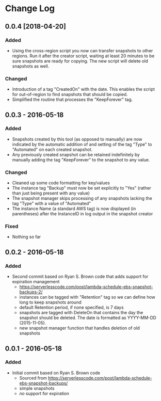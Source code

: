 # Change Log

## 0.0.4 [2018-04-20]
### Added
- Using the cross-region script you now can transfer snapshots to other regions. Run it after the creator script, 
waiting at least 20 minutes to be sure snapshots are ready for copying. The new script will delete old snapshots as well.

### Changed
- Introduction of a tag "CreatedOn" with the date. This enables the script for out-of-region to find
snapshots that should be copied.
- Simplified the routine that processes the "KeepForever" tag. 

## 0.0.3 - 2016-05-18
### Added
- Snapshots created by this tool (as opposed to manually) are now indicated
  by the automatic addition of and setting of the tag "Type" to "Automated"
  on each created snapshot.
- Any previously created snapshot can be retained indefinitely by manually 
  adding the tag "KeepForever" to the snapshot to any value.

### Changed
- Cleaned up some code formatting for key/values
- The instance tag "Backup" must now be set explicitly to "Yes" (rather than just being present with any value)
- The snapshot manager skips processing of any snapshots lacking the tag 
  "Type" with a value of "Automated"  
- The instance Name (a standard AWS tag) is now displayed (in parentheses)
  after the InstanceID in log output in the snapshot creator

### Fixed
- Nothing so far

## 0.0.2 - 2016-05-18

### Added
- Second commit based on Ryan S. Brown code that adds support for expiration management
	- https://serverlesscode.com/post/lambda-schedule-ebs-snapshot-backups-2/
	- instances can be tagged with "Retention" tag so we can define how long to keep snapshots around
	- default Retention period, if none specified, is 7 days
	- snapshots are tagged with DeleteOn that contains the day the snapshot should be deleted. 
	  The date is formatted as YYYY-MM-DD (2015-11-05).
	- new snapshot manager function that handles deletion of old snapshots

## 0.0.1 - 2016-05-18

### Added
- Initial commit based on Ryan S. Brown code
	- Sourced from https://serverlesscode.com/post/lambda-schedule-ebs-snapshot-backups/
	- simple snapshots
	- *no* support for expiration
